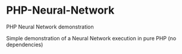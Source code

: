 # PHP-Neural-Network
PHP Neural Network demonstration

Simple demonstration of a Neural Network execution in pure PHP (no dependencies)
